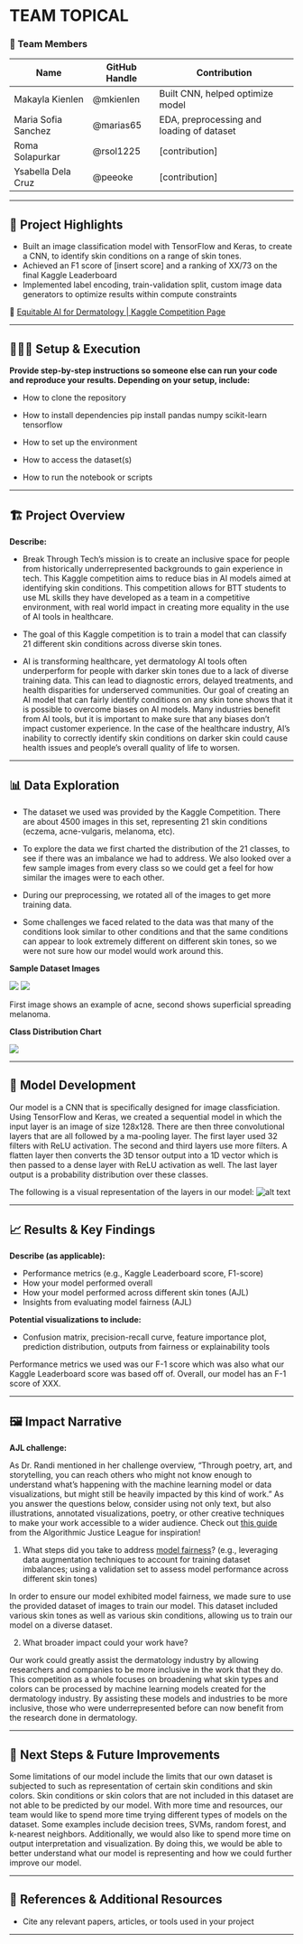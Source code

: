 # TEAM TOPICAL


### **👥 Team Members**

| Name | GitHub Handle | Contribution |
| ----- | ----- | ----- |
| Makayla Kienlen | @mkienlen | Built CNN, helped optimize model |
| Maria Sofia Sanchez | @marias65 | EDA, preprocessing and loading of dataset |
| Roma Solapurkar | @rsol1225 | [contribution] |
| Ysabella Dela Cruz | @peeoke | [contribution] |

---

## **🎯 Project Highlights**


* Built an image classification model with TensorFlow and Keras, to create a CNN, to identify skin conditions on a range of skin tones.
* Achieved an F1 score of \[insert score\] and a ranking of XX/73 on the final Kaggle Leaderboard
* Implemented label encoding, train-validation split, custom image data generators to optimize results within compute constraints

🔗 [Equitable AI for Dermatology | Kaggle Competition Page](https://www.kaggle.com/competitions/bttai-ajl-2025/overview)

---

## **👩🏽‍💻 Setup & Execution**

**Provide step-by-step instructions so someone else can run your code and reproduce your results. Depending on your setup, include:**

* How to clone the repository
* How to install dependencies
	pip install pandas numpy scikit-learn tensorflow

* How to set up the environment
* How to access the dataset(s)
* How to run the notebook or scripts

---

## **🏗️ Project Overview**

**Describe:**

* Break Through Tech’s mission is to create an inclusive space for people from historically underrepresented backgrounds to gain experience in tech. This Kaggle competition aims to reduce bias in AI models aimed at identifying skin conditions. This competition allows for BTT students to use ML skills they have developed as a team in a competitive environment, with real world impact in creating more equality in the use of AI tools in healthcare.

* The goal of this Kaggle competition is to train a model that can classify 21 different skin conditions across diverse skin tones. 

* AI is transforming healthcare, yet dermatology AI tools often underperform for people with darker skin tones due to a lack of diverse training data. This can lead to diagnostic errors, delayed treatments, and health disparities for underserved communities. Our goal of creating an AI model that can fairly identify conditions on any skin tone shows that it is possible to overcome biases on AI models. Many industries benefit from AI tools, but it is important to make sure that any biases don’t impact customer experience. In the case of the healthcare industry, AI’s inability to correctly identify skin conditions on darker skin could cause health issues and people’s overall quality of life to worsen.

---

## **📊 Data Exploration**

* The dataset we used was provided by the Kaggle Competition. There are about 4500 images in this set, representing 21 skin conditions (eczema, acne-vulgaris, melanoma, etc). 

* To explore the data we first charted the distribution of the 21 classes, to see if there was an imbalance we had to address. We also looked over a few sample images from every class so we could get a feel for how similar the images were to each other. 

* During our preprocessing, we rotated all of the images to get more training data. 

* Some challenges we faced related to the data was that many of the conditions look similar to other conditions and that the same conditions can appear to look extremely different on different skin tones, so we were not sure how our model would work around this.


**Sample Dataset Images**

![](https://github.com/peeoke/TeamTopical/blob/main/2dc81d23b3c02663556832138db7d3d0.jpg)
![](https://github.com/peeoke/TeamTopical/blob/main/39db1b5308e58e1e486703dcb53b33ee.jpg)

First image shows an example of acne, second shows superficial spreading melanoma.

**Class Distribution Chart**

![](https://github.com/peeoke/TeamTopical/blob/main/LabelDistribution.jpeg)

---

## **🧠 Model Development**

Our model is a CNN that is specifically designed for image classficiation. Using TensorFlow and Keras, we created a sequential model in which the input layer is an image of size 128x128. There are then three convolutional layers that are all followed by a ma-pooling layer. The first layer used 32 filters with ReLU activation. The second and third layers use more filters. A flatten layer then converts the 3D tensor output into a 1D vector which is then passed to a dense layer with ReLU activation as well. The last layer output is a probability distribution over these classes.

The following is a visual representation of the layers in our model:
![alt text](https://github.com/peeoke/TeamTopical/blob/main/image.png)

---

## **📈 Results & Key Findings**

**Describe (as applicable):**

* Performance metrics (e.g., Kaggle Leaderboard score, F1-score)
* How your model performed overall
* How your model performed across different skin tones (AJL)
* Insights from evaluating model fairness (AJL)

**Potential visualizations to include:**

* Confusion matrix, precision-recall curve, feature importance plot, prediction distribution, outputs from fairness or explainability tools

Performance metrics we used was our F-1 score which was also what our Kaggle Leaderboard score was based off of. Overall, our model has an F-1 score of XXX. 

---

## **🖼️ Impact Narrative**

**AJL challenge:**

As Dr. Randi mentioned in her challenge overview, “Through poetry, art, and storytelling, you can reach others who might not know enough to understand what’s happening with the machine learning model or data visualizations, but might still be heavily impacted by this kind of work.”
As you answer the questions below, consider using not only text, but also illustrations, annotated visualizations, poetry, or other creative techniques to make your work accessible to a wider audience.
Check out [this guide](https://drive.google.com/file/d/1kYKaVNR\_l7Abx2kebs3AdDi6TlPviC3q/view) from the Algorithmic Justice League for inspiration!

1. What steps did you take to address [model fairness](https://haas.berkeley.edu/wp-content/uploads/What-is-fairness_-EGAL2.pdf)? (e.g., leveraging data augmentation techniques to account for training dataset imbalances; using a validation set to assess model performance across different skin tones)

In order to ensure our model exhibited model fairness, we made sure to use the provided dataset of images to train our model. This dataset included various skin tones as well as various skin conditions, allowing us to train our model on a diverse dataset.


2. What broader impact could your work have? 

Our work could greatly assist the dermatology industry by allowing researchers and companies to be more inclusive in the work that they do. This competition as a whole focuses on broadening what skin types and colors can be processed by machine learning models created for the dermatology industry. By assisting these models and industries to be more inclusive, those who were underrepresented before can now benefit from the research done in dermatology.

---

## **🚀 Next Steps & Future Improvements**



Some limitations of our model include the limits that our own dataset is subjected to such as representation of certain skin conditions and skin colors. Skin conditions or skin colors that are not included in this dataset are not able to be predicted by our model. With more time and resources, our team would like to spend more time trying different types of models on the dataset. Some examples include decision trees, SVMs, random forest, and k-nearest neighbors. Additionally, we would also like to spend more time on output interpretation and visualization. By doing this, we would be able to better understand what our model is representing and how we could further improve our model. 


---

## **📄 References & Additional Resources**

* Cite any relevant papers, articles, or tools used in your project

---


